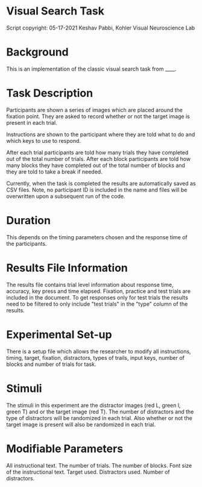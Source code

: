 # Visual Search Task
Script copyright: 05-17-2021 Keshav Pabbi, Kohler Visual Neuroscience Lab

# Background
This is an implementation of the classic visual search task from ____. 

# Task Description
Participants are shown a series of images which are placed around the fixation point. They are asked to record whether or not the target image is present in each trial.

Instructions are shown to the participant where they are told what to do and which keys to use to respond. 

After each trial participants are told how many trials they have completed out of the total number of trials. After each block participants are told how many blocks they have completed out of the total number of blocks and they are told to take a break if needed.

Currently, when the task is completed the results are automatically saved as CSV files. Note, no participant ID is included in the name and files will be overwritten upon a subsequent run of the code.

# Duration
This depends on the timing parameters chosen and the response time of the participants. 

# Results File Information
The results file contains trial level information about response time, accuracy, key press and time elapsed. Fixation, practice and test trials are included in the document. To get responses only for test trials the results need to be filtered to only include "test trials" in the "type" column of the results.

# Experimental Set-up
There is a setup file which allows the researcher to modify all instructions, timing, target, fixation, distractors, types of trails, input keys, number of blocks and number of trials for task.

# Stimuli
The stimuli in this experiment are the distractor images (red L, green l, green T) and or the target image (red T). The number of distractors and the type of distractors will be randomized in each trial. Also whether or not the target image is present will also be randomized in each trial.

# Modifiable Parameters
All instructional text. 
The number of trials.
The number of blocks.
Font size of the instructional text.
Target used.
Distractors used.
Number of distractors.




